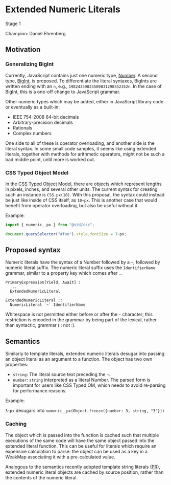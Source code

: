 # Extended Numeric Literals

Stage 1

Champion: Daniel Ehrenberg

## Motivation

### Generalizing BigInt

Currently, JavaScript contains just one numeric type, [Number](https://developer.mozilla.org/en-US/docs/Web/JavaScript/Reference/Global_Objects/Number). A second type, [BigInt](https://github.com/tc39/proposal-bigint), is proposed. To differentiate the literal syntaxes, BigInts are written ending with an `n`, e.g., `19824359823509831298352352n`. In the case of BigInt, this is a one-off change to JavaScript grammar.

Other numeric types which may be added, either in JavaScript library code or eventually as a built-in:
- IEEE 754-2008 64-bit decimals
- Arbitrary-precision decimals
- Rationals
- Complex numbers

One side to all of these is operator overloading, and another side is the literal syntax. In some small code samples, it seems like using extended literals, together with methods for arithmetic operators, might not be such a bad middle point, until more is worked out.

### CSS Typed Object Model

In the [CSS Typed Object Model](https://drafts.css-houdini.org/css-typed-om/#numeric-factory), there are objects which represent lengths in pixels, inches, and several other units. The current syntax for creating such an instance is `CSS.px(10)`. With this proposal, the syntax could instead be just like inside of CSS itself, as `10~px`. This is another case that would benefit from operator overloading, but also be useful without it.

Example:

```js
import { numeric__px } from "@std/css";

document.querySelector("#foo").style.fontSize = 3~px;
```

## Proposed syntax

Numeric literals have the syntax of a Number followed by a `~`, followed by numeric literal suffix. The numeric literal suffix uses the `IdentifierName` grammar, similar to a property key which comes after `.`.

```
PrimaryExpression[Yield, Await] :
  ...
  ExtendedNumericLiteral

ExtendedNumericLiteral ::
  NumericLiteral `~` IdentifierName
```

Whitespace is not permitted either before or after the `~` character; this restriction is encoded in the grammar by being part of the lexical, rather than syntactic, grammar (:: not :).

## Semantics

Similarly to template literals, extended numeric literals desugar into passing an object literal as an argument to a function. The object has two own properties:
- `string`: The literal source text preceding the `~`.
- `number`: `string` interpreted as a literal Number. The parsed form is important for users like CSS Typed OM, which needs to avoid re-parsing for performance reasons.

Example:

`3~px` desugars into `numeric__px(Object.freeze({number: 3, string, "3"}))`

### Caching

The object which is passed into the function is cached such that multiple executions of the same code will have the same object passed into the extended literal function. This can be useful for literals which require an expensive calculation to parse: the object can be used as a key in a WeakMap associating it with a pre-calculated value.

Analogous to the semantics recently adopted template string literals ([PR](https://github.com/tc39/ecma262/pull/890)), extended numeric literal objects are cached by source position, rather than the contents of the numeric literal.
